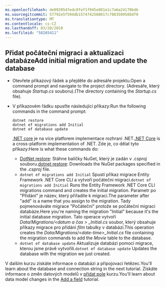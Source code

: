 ```yaml
---
ms.openlocfilehash: de093954fedc0fef1f945e881e1c7a6a24178bdb
ms.sourcegitcommit: 57792e5f594db1574742588017c708350958bdf0
ms.translationtype: MT
ms.contentlocale: cs-CZ
ms.lasthandoff: 03/20/2019
ms.locfileid: "58265411"
---
```

## <a name="add-initial-migration-and-update-the-database"></a><span data-ttu-id="754ca-101">Přidat počáteční migraci a aktualizaci databáze</span><span class="sxs-lookup"><span data-stu-id="754ca-101">Add initial migration and update the database</span></span>

* <span data-ttu-id="754ca-102">Otevřete příkazový řádek a přejděte do adresáře projektu.</span><span class="sxs-lookup"><span data-stu-id="754ca-102">Open a command prompt and navigate to the project directory.</span></span> <span data-ttu-id="754ca-103">(Adresáře, který obsahuje *Startup.cs* souboru).</span><span class="sxs-lookup"><span data-stu-id="754ca-103">(The directory containing the *Startup.cs* file).</span></span>

* <span data-ttu-id="754ca-104">V příkazovém řádku spusťte následující příkazy:</span><span class="sxs-lookup"><span data-stu-id="754ca-104">Run the following commands in the command prompt:</span></span>

  ```console
  dotnet restore
  dotnet ef migrations add Initial
  dotnet ef database update
  ```

  <span data-ttu-id="754ca-105">[.NET core](/dotnet/core/tools/index) je na více platforem implementace rozhraní .NET.</span><span class="sxs-lookup"><span data-stu-id="754ca-105">[.NET Core](/dotnet/core/tools/index) is a cross-platform implementation of .NET.</span></span> <span data-ttu-id="754ca-106">Zde je, co dělat tyto příkazy:</span><span class="sxs-lookup"><span data-stu-id="754ca-106">Here is what these commands do:</span></span>

  * <span data-ttu-id="754ca-107">[DotNet restore](/dotnet/core/tools/dotnet-restore): Stáhne balíčky NuGet, který je zadán v *.csproj* souboru.</span><span class="sxs-lookup"><span data-stu-id="754ca-107">[dotnet restore](/dotnet/core/tools/dotnet-restore): Downloads the NuGet packages specified in the *.csproj* file.</span></span>
  * <span data-ttu-id="754ca-108">`dotnet ef migrations add Initial` Spustí příkaz migrace Entity Framework .NET Core CLI a vytvoří počáteční migraci.</span><span class="sxs-lookup"><span data-stu-id="754ca-108">`dotnet ef migrations add Initial` Runs the Entity Framework .NET Core CLI migrations command and creates the initial migration.</span></span> <span data-ttu-id="754ca-109">Parametr po "Přidání" je název, který přiřadíte k migraci.</span><span class="sxs-lookup"><span data-stu-id="754ca-109">The parameter after "add" is a name that you assign to the migration.</span></span> <span data-ttu-id="754ca-110">Tady pojmenováváte migrace "Počáteční" protože se počáteční migraci databáze.</span><span class="sxs-lookup"><span data-stu-id="754ca-110">Here you're naming the migration "Initial" because it's the initial database migration.</span></span> <span data-ttu-id="754ca-111">Tato operace vytvoří *Data/Migrations/\<datum a čas > _Initial.cs* soubor, který obsahuje příkazy migrace pro přidání *film* tabulky v databázi.</span><span class="sxs-lookup"><span data-stu-id="754ca-111">This operation creates the *Data/Migrations/\<date-time>_Initial.cs* file containing the migration commands to add the *Movie* table to the database.</span></span>
  * <span data-ttu-id="754ca-112">`dotnet ef database update`  Aktualizuje databázi pomocí migrace, kterou jsme právě vytvořili.</span><span class="sxs-lookup"><span data-stu-id="754ca-112">`dotnet ef database update`  Updates the database with the migration we just created.</span></span>

<span data-ttu-id="754ca-113">V dalším kurzu získáte informace o databázi a připojovací řetězec.</span><span class="sxs-lookup"><span data-stu-id="754ca-113">You'll learn about the database and connection string in the next tutorial.</span></span> <span data-ttu-id="754ca-114">Získáte informace o změn datových modelů v [přidat pole](xref:tutorials/first-mvc-app/new-field) kurzu.</span><span class="sxs-lookup"><span data-stu-id="754ca-114">You'll learn about data model changes in the [Add a field](xref:tutorials/first-mvc-app/new-field) tutorial.</span></span>
